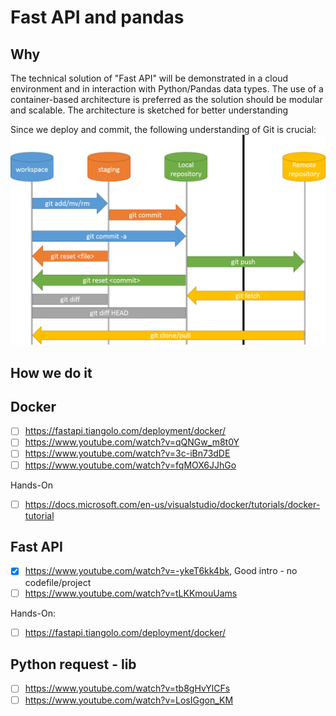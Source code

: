 # Fast API and pandas

## Why

The technical solution of "Fast API" will be demonstrated in a cloud environment and in interaction with Python/Pandas data types. The use of a container-based architecture is preferred as the solution should be modular and scalable. The architecture is sketched for better understanding

Since we deploy and commit, the following understanding of Git is crucial:
![GitHub Workflow](doc/git_workflow.png)

## How we do it

## Docker

- [ ] <https://fastapi.tiangolo.com/deployment/docker/>
- [ ] <https://www.youtube.com/watch?v=qQNGw_m8t0Y>
- [ ] <https://www.youtube.com/watch?v=3c-iBn73dDE>
- [ ] <https://www.youtube.com/watch?v=fqMOX6JJhGo>

Hands-On

- [ ] <https://docs.microsoft.com/en-us/visualstudio/docker/tutorials/docker-tutorial>

## Fast API

- [x] <https://www.youtube.com/watch?v=-ykeT6kk4bk>, Good intro - no codefile/project
- [ ] <https://www.youtube.com/watch?v=tLKKmouUams>

Hands-On:

- [ ] <https://fastapi.tiangolo.com/deployment/docker/>

## Python request - lib

- [ ] <https://www.youtube.com/watch?v=tb8gHvYlCFs>
- [ ] <https://www.youtube.com/watch?v=LosIGgon_KM>
